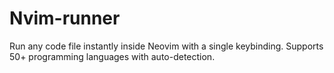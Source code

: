 # Nvim-runner
Run any code file instantly inside Neovim with a single keybinding. Supports 50+ programming languages with auto-detection.
